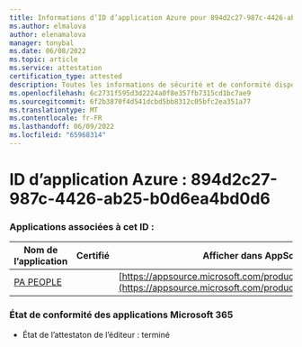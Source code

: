 ```yaml
---
title: Informations d’ID d’application Azure pour 894d2c27-987c-4426-ab25-b0d6ea4bd0d6
ms.author: elmalova
author: elenamalova
manager: tonybal
ms.date: 06/08/2022
ms.topic: article
ms.service: attestation
certification_type: attested
description: Toutes les informations de sécurité et de conformité disponibles pour 894d2c27-987c-4426-ab25-b0d6ea4bd0d6.
ms.openlocfilehash: 6c2731f595d3d2224a0f8e357fb7315cd1bc7ae9
ms.sourcegitcommit: 6f2b3870f4d541dcbd5bb8312c05bfc2ea351a77
ms.translationtype: MT
ms.contentlocale: fr-FR
ms.lasthandoff: 06/09/2022
ms.locfileid: "65968314"
---
```

# <a name="azure-app-id-894d2c27-987c-4426-ab25-b0d6ea4bd0d6"></a>ID d’application Azure : 894d2c27-987c-4426-ab25-b0d6ea4bd0d6


### <a name="apps-associated-with-this-id"></a>Applications associées à cet ID :
| **Nom de l’application** | **Certifié** | **Afficher dans AppSource** |
|--------------|---------------|-----------------------|
| [PA PEOPLE](../forward/WA200002948.md) |  | [https://appsource.microsoft.com/product/office/WA200002948](https://appsource.microsoft.com/product/office/WA200002948) |

### <a name="microsoft-365-app-compliance-status"></a>État de conformité des applications Microsoft 365
- État de l’attestaton de l’éditeur : terminé
